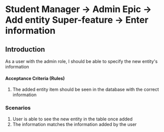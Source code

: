 # Student Manager -> Admin Epic -> Add entity Super-feature -> Enter information

## Introduction

As a user with the admin role, I should be able to specify the new entity's information 

#### Acceptance Criteria (Rules)

1. The added entity item should be seen in the database with the correct information

### Scenarios

1. User is able to see the new entity in the table once added
1. The information matches the information added by the user
